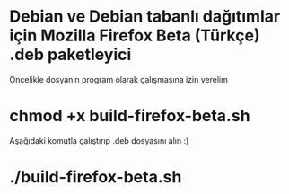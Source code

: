 # Debian ve Debian tabanlı dağıtımlar için Mozilla Firefox Beta (Türkçe) .deb paketleyici

Öncelikle dosyanın program olarak çalışmasına izin verelim
# chmod +x build-firefox-beta.sh 

Aşağıdaki komutla çalıştırıp .deb dosyasını alın :)
# ./build-firefox-beta.sh 

